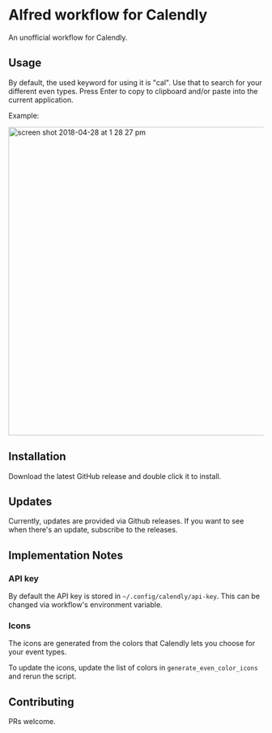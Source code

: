 # Alfred workflow for Calendly

An unofficial workflow for Calendly.

## Usage

By default, the used keyword for using it is "cal".
Use that to search for your different even types.
Press Enter to copy to clipboard and/or paste into the current application.

Example:

<img width="608" alt="screen shot 2018-04-28 at 1 28 27 pm" src="https://user-images.githubusercontent.com/9061/39399226-1af362ae-4ae8-11e8-9b1a-d8582dcb9e14.png">

## Installation

Download the latest GitHub release and double click it to install.

## Updates

Currently, updates are provided via Github releases. If you want to see when there's an update, subscribe to the releases.

## Implementation Notes

### API key

By default the API key is stored in `~/.config/calendly/api-key`.
This can be changed via workflow's environment variable.

### Icons

The icons are generated from the colors that Calendly lets you choose for your event types.

To update the icons, update the list of colors in `generate_even_color_icons` and rerun the script.

## Contributing

PRs welcome.
